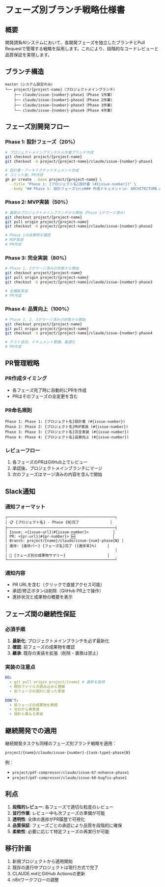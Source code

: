 # フェーズ別ブランチ戦略仕様書

## 概要

開発請負AIシステムにおいて、各開発フェーズを独立したブランチとPull Requestで管理する戦略を採用します。これにより、段階的なコードレビューと品質保証を実現します。

## ブランチ構造

```
master（システム設定のみ）
└── project/{project-name}（プロジェクトメインブランチ）
    ├── claude/issue-{number}-phase1（Phase 1作業）
    ├── claude/issue-{number}-phase2（Phase 2作業）
    ├── claude/issue-{number}-phase3（Phase 3作業）
    └── claude/issue-{number}-phase4（Phase 4作業）
```

## フェーズ別開発フロー

### Phase 1: 設計フェーズ（20%）

```bash
# プロジェクトメインブランチから作業ブランチ作成
git checkout project/{project-name}
git checkout -b project/{project-name}/claude/issue-{number}-phase1

# 設計書・アーキテクチャドキュメント作成
# コミット後、PR作成
gh pr create --base project/{project-name} \
  --title "Phase 1: {プロジェクト名}設計書 (#{issue-number})" \
  --body "## Phase 1: 設計フェーズ\n\n### 作成ドキュメント\n- ARCHITECTURE.md\n- REQUIREMENTS.md\n- ディレクトリ構造設計\n\nRelated to #{issue-number}"
```

### Phase 2: MVP実装（50%）

```bash
# 最新のプロジェクトメインブランチから開始（Phase 1がマージ済み）
git checkout project/{project-name}
git pull origin project/{project-name}
git checkout -b project/{project-name}/claude/issue-{number}-phase2

# Phase 1の成果物を確認
# MVP実装
# PR作成
```

### Phase 3: 完全実装（80%）

```bash
# Phase 1, 2がマージ済みの状態から開始
git checkout project/{project-name}
git pull origin project/{project-name}
git checkout -b project/{project-name}/claude/issue-{number}-phase3

# 全機能実装
# PR作成
```

### Phase 4: 品質向上（100%）

```bash
# Phase 1, 2, 3がマージ済みの状態から開始
git checkout project/{project-name}
git pull origin project/{project-name}
git checkout -b project/{project-name}/claude/issue-{number}-phase4

# テスト追加、ドキュメント整備、最適化
# PR作成
```

## PR管理戦略

### PR作成タイミング
- 各フェーズ完了時に自動的にPRを作成
- PRはそのフェーズの全変更を含む

### PR命名規則
```
Phase 1: Phase 1: {プロジェクト名}設計書 (#{issue-number})
Phase 2: Phase 2: {プロジェクト名}MVP実装 (#{issue-number})
Phase 3: Phase 3: {プロジェクト名}完全実装 (#{issue-number})
Phase 4: Phase 4: {プロジェクト名}品質向上 (#{issue-number})
```

### レビューフロー
1. 各フェーズのPRはGitHub上でレビュー
2. 承認後、プロジェクトメインブランチにマージ
3. 次のフェーズはマージ済みの内容を含んで開始

## Slack通知

### 通知フォーマット
```
┌─────────────────────────────────────────────────┐
│ 📋 {プロジェクト名} - Phase {N}完了              │
├─────────────────────────────────────────────────┤
│ Issue: <{issue-url}|#{issue-number}>           │
│ PR: <{pr-url}|#{pr-number}> 🆕                 │
│ Branch: project/{name}/claude/issue-{num}-phase{N} │
│ 進捗: {進捗バー} {フェーズ名}完了 ({進捗率}%)     │
│                                                 │
│ 📄 {フェーズ別の成果物サマリー}                   │
└─────────────────────────────────────────────────┘
```

### 通知内容
- PR URLを含む（クリックで直接アクセス可能）
- 承認/修正ボタンは削除（GitHub PR上で操作）
- 進捗状況と成果物の概要を表示

## フェーズ間の継続性保証

### 必須手順
1. **最新化**: プロジェクトメインブランチを必ず最新化
2. **確認**: 前フェーズの成果物を確認
3. **継承**: 既存の実装を拡張（削除・置換は禁止）

### 実装の注意点
```yaml
DO:
  - git pull origin project/{name} # 最新を取得
  - 既存ファイルの読み込みと理解
  - 前フェーズの設計に従った実装
  
DON'T:
  - 前フェーズの成果物を無視
  - ゼロから再実装
  - 設計と異なる実装
```

## 継続開発での適用

継続開発タスクも同様のフェーズ別ブランチ戦略を適用：

```
project/{name}/claude/issue-{number}-{task-type}-phase{N}
```

例：
- `project/pdf-compressor/claude/issue-67-enhance-phase1`
- `project/pdf-compressor/claude/issue-68-bugfix-phase1`

## 利点

1. **段階的レビュー**: 各フェーズで適切な粒度のレビュー
2. **並行作業**: レビュー中も次フェーズの準備が可能
3. **透明性**: 全体の進捗がPR履歴で可視化
4. **品質保証**: フェーズごとの承認により品質を段階的に確保
5. **柔軟性**: 必要に応じて特定フェーズの再実行が可能

## 移行計画

1. 新規プロジェクトから適用開始
2. 既存の進行中プロジェクトは現行方式で完了
3. CLAUDE.mdとGitHub Actionsの更新
4. n8nワークフローの調整